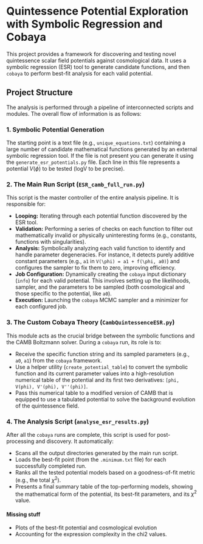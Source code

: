 # Quintessence Potential Exploration with Symbolic Regression and Cobaya

This project provides a framework for discovering and testing novel quintessence scalar field potentials against cosmological data. It uses a symbolic regression (ESR) tool to generate candidate functions, and then `cobaya` to perform best-fit analysis for each valid potential.

## Project Structure

The analysis is performed through a pipeline of interconnected scripts and modules. The overall flow of information is as follows:

### 1. Symbolic Potential Generation

The starting point is a text file (e.g., `unique_equations.txt`) containing a large number of candidate mathematical functions generated by an external symbolic regression tool. If the file is not present you can generate it using the `generate_esr_potentials.py` file. Each line in this file represents a potential $V(\phi)$ to be tested (logV to be precise).

### 2. The Main Run Script (`ESR_camb_full_run.py`)

This script is the master controller of the entire analysis pipeline. It is responsible for:
-   **Looping:** Iterating through each potential function discovered by the ESR tool.
-   **Validation:** Performing a series of checks on each function to filter out mathematically invalid or physically uninteresting forms (e.g., constants, functions with singularities).
-   **Analysis:** Symbolically analyzing each valid function to identify and handle parameter degeneracies. For instance, it detects purely additive constant parameters (e.g., `a1` in `V(\phi) = a1 + f(\phi, a0)`) and configures the sampler to fix them to zero, improving efficiency.
-   **Job Configuration:** Dynamically creating the `cobaya` input dictionary (`info`) for each valid potential. This involves setting up the likelihoods, sampler, and the parameters to be sampled (both cosmological and those specific to the potential, like `a0`).
-   **Execution:** Launching the `cobaya` MCMC sampler and a minimizer for each configured job.

### 3. The Custom Cobaya Theory (`CambQuintessenceESR.py`)

This module acts as the crucial bridge between the symbolic functions and the CAMB Boltzmann solver. During a `cobaya` run, its role is to:
-   Receive the specific function string and its sampled parameters (e.g., `a0`, `a1`) from the `cobaya` framework.
-   Use a helper utility (`create_potential_table`) to convert the symbolic function and its current parameter values into a high-resolution numerical table of the potential and its first two derivatives: `[phi, V(phi), V'(phi), V''(phi)]`.
-   Pass this numerical table to a modified version of CAMB that is equipped to use a tabulated potential to solve the background evolution of the quintessence field.

### 4. The Analysis Script (`analyse_esr_results.py`)

After all the `cobaya` runs are complete, this script is used for post-processing and discovery. It automatically:
-   Scans all the output directories generated by the main run script.
-   Loads the best-fit point (from the `.minimum.txt` file) for each successfully completed run.
-   Ranks all the tested potential models based on a goodness-of-fit metric (e.g., the total $\chi^2$).
-   Presents a final summary table of the top-performing models, showing the mathematical form of the potential, its best-fit parameters, and its $\chi^2$ value.

#### Missing stuff

- Plots of the best-fit potential and cosmological evolution
- Accounting for the expression complexity in the chi2 values.
